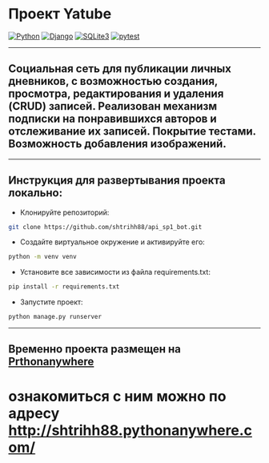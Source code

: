 # Проект Yatube
[![Python](https://img.shields.io/badge/-Python-464646?style=flat-square&logo=Python)](https://www.python.org/)
[![Django](https://img.shields.io/badge/-Django-464646?style=flat-square&logo=Django)](https://www.djangoproject.com/)
[![SQLite3](https://img.shields.io/badge/-SQLite3-464646?style=flat-square&logo=SQLite)](https://www.sqlite.org/)
[![pytest](https://img.shields.io/badge/-pytest-464646?style=flat-square&logo=pytest)](https://docs.pytest.org/en/6.2.x/)

***

## Cоциальная сеть для публикации личных дневников, с возможностью создания, просмотра, редактирования и удаления (CRUD) записей. Реализован механизм подписки на понравившихся авторов и отслеживание их записей. Покрытие тестами. Возможность добавления изображений.

***

## Инструкция для развертывания проекта локально:

* Клонируйте репозиторий:

```bash
git clone https://github.com/shtrihh88/api_sp1_bot.git
```

* Создайте виртуальное окружение и активируйте его:

```bash
python -m venv venv
```

* Установите все зависимости из файла requirements.txt:

```bash
pip install -r requirements.txt
```
* Запустите проект:

```bash
python manage.py runserver
```
***

## Временно проекта размещен на [Prthonanywhere](http://pythonanywhere.com/)
# ознакомиться с ним можно по адресу http://shtrihh88.pythonanywhere.com/
